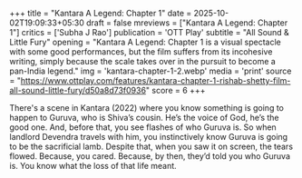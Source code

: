 +++
title = "Kantara A Legend: Chapter 1"
date = 2025-10-02T19:09:33+05:30
draft = false
mreviews = ["Kantara A Legend: Chapter 1"]
critics = ['Subha J Rao']
publication = 'OTT Play'
subtitle = "All Sound & Little Fury"
opening = "Kantara A Legend: Chapter 1 is a visual spectacle with some good performances, but the film suffers from its incohesive writing, simply because the scale takes over in the pursuit to become a pan-India legend."
img = 'kantara-chapter-1-2.webp'
media = 'print'
source = "https://www.ottplay.com/features/kantara-chapter-1-rishab-shetty-film-all-sound-little-fury/d50a8d73f0936"
score = 6
+++

There's a scene in Kantara (2022) where you know something is going to happen to Guruva, who is Shiva’s cousin. He’s the voice of God, he’s the good one. And, before that, you see flashes of who Guruva is. So when landlord Devendra travels with him, you instinctively know Guruva is going to be the sacrificial lamb. Despite that, when you saw it on screen, the tears flowed. Because, you cared. Because, by then, they’d told you who Guruva is. You know what the loss of that life meant.
